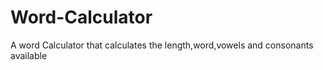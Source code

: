 # Word-Calculator
A word Calculator that calculates the length,word,vowels and consonants available

